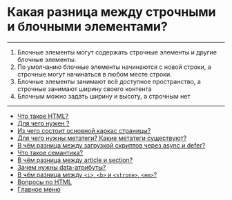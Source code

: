 # Какая разница между строчными и блочными элементами?

---

1. Блочные элементы могут содержать строчные элементы и другие блочные элементы.
2. По умолчанию блочные элементы начинаются с новой строки, а строчные могут начинаться в любом месте строки.
3. Блочные элементы занимают всё доступное пространство, а строчные занимают ширину своего контента
4. Блочным можно задать ширину и высоту, а строчным нет

---

- [Что такое HTML?](HTMLis.md)
- [Для чего нужен <DOCTYPE html>?](doctype.md)
- [Из чего состоит основной каркас страницы?](structurePage.md)
- [Для чего нужны метатеги? Какие метатеги существуют?](metaTags.md)
- [В чём разница между загрузкой скриптов через async и defer?](asyncDefer.md)
- [Что такое семантика?](semantics.md)
- [В чём разница между article и section?](sectionArticle.md)
- [Зачем нужны data-атрибуты?](dataAttributes.md)
- [В чём разница между `<i>`, `<b>` и `<strone>`, `<em>`?](tags&b&i&em&strong.md)
- [Вопросы по HTML](HTML.md)
- [Главное меню](../README.md)
